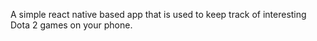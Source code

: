 A simple react native based app that is used to keep track of interesting Dota 2 games on your phone.
